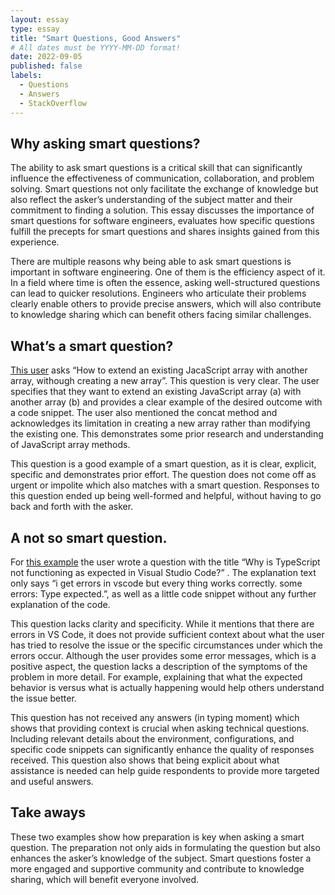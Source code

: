 ```yaml
---
layout: essay
type: essay
title: "Smart Questions, Good Answers"
# All dates must be YYYY-MM-DD format!
date: 2022-09-05
published: false
labels:
  - Questions
  - Answers
  - StackOverflow
---
```



## Why asking smart questions? 

The ability to ask smart questions is a critical skill that can significantly influence the effectiveness of communication, collaboration, and problem solving. Smart questions not only facilitate the exchange of knowledge but also reflect the asker’s understanding of the subject matter and their commitment to finding a solution. This essay discusses the importance of smart questions for software engineers, evaluates how specific questions fulfill the precepts for smart questions and shares insights gained from this experience. 

There are multiple reasons why being able to ask smart questions is important in software engineering. One of them is the efficiency aspect of it. In a field where time is often the essence, asking well-structured questions can lead to quicker resolutions. Engineers who articulate their problems clearly enable others to provide precise answers, which will also contribute to knowledge sharing which can benefit others facing similar challenges. 


## What’s a smart question?

[This user](https://stackoverflow.com/q/1374126) asks “How to extend an existing JacaScript array with another array, withough creating a new array”. This question is very clear. The user specifies that they want to extend an existing JavaScript array (a) with another array (b) and provides a clear example of the desired outcome with a code snippet. The user also mentioned the concat method and acknowledges its limitation in creating a new array rather than modifying the existing one. This demonstrates some prior research and understanding of JavaScript array methods.

This question is a good example of a smart question, as it is clear, explicit, specific and demonstrates prior effort. The question does not come off as urgent or impolite which also matches with a smart question. Responses to this question ended up being well-formed and helpful, without having to go back and forth with the asker.



## A not so smart question.

For [this example](https://stackoverflow.com/q/77705058) the user wrote a question with the title “Why is TypeScript not functioning as expected in Visual Studio Code?” . The explanation text only says “i get errors in vscode but every thing works correctly. some errors: Type expected.”, as well as a little code snippet without any further explanation of the code. 

This question lacks clarity and specificity. While it mentions that there are errors in VS Code, it does not provide sufficient context about what the user has tried to resolve the issue or the specific circumstances under which the errors occur. Although the user provides some error messages, which is a positive aspect, the question lacks a description of the symptoms of the problem in more detail. For example, explaining that what the expected behavior is versus what is actually happening would help others understand the issue better. 

This question has not received any answers (in typing moment) which shows that providing context is crucial when asking technical questions. Including relevant details about the environment, configurations, and specific code snippets can significantly enhance the quality of responses received. This question also shows that being explicit about what assistance is needed can help guide respondents to provide more targeted and useful answers.


## Take aways

These two examples show how preparation is key when asking a smart question. The preparation not only aids in formulating the question but also enhances the asker’s knowledge of the subject. Smart questions foster a more engaged and supportive community and contribute to knowledge sharing, which will benefit everyone involved. 

